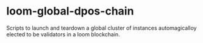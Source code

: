 # loom-global-dpos-chain
Scripts to launch and teardown a global cluster of instances automagicalloy elected to be validators in a loom blockchain. 
